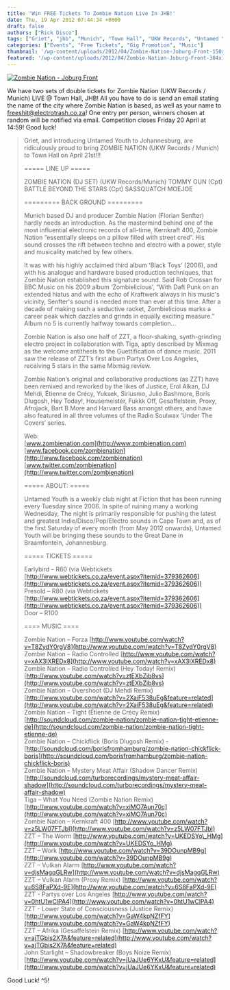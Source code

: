 ```yaml
---
title: 'Win FREE Tickets To Zombie Nation Live In JHB!'
date: Thu, 19 Apr 2012 07:44:34 +0000
draft: false
authors: ["Rick Disco"]
tags: ["Griet", "jhb", "Munich", "Town Hall", "UKW Records", "Untamed Youth", "Zombie Nation"]
categories: ["Events", "Free Tickets", "Gig Promotion", "Music"]
thumbnail: '/wp-content/uploads/2012/04/Zombie-Nation-Joburg-Front-150x150.jpg'
featured: '/wp-content/uploads/2012/04/Zombie-Nation-Joburg-Front-304x190.jpg'
---
```


[![](/wp-content/uploads/2012/04/Zombie-Nation-Joburg-Front-724x1024.jpg "Zombie Nation - Joburg Front")](/wp-content/uploads/2012/04/Zombie-Nation-Joburg-Front.jpg)

We have two sets of double tickets for Zombie Nation (UKW Records / Munich) LIVE @ Town Hall, JHB! All you have to do is send an email stating the name of the city where Zombie Nation is based, as well as your name to freeshit@electrotrash.co.za! One entry per person, winners chosen at random will be notified via email. Competition closes Friday 20 April at 14:59! Good luck!

> Griet, and introducing Untamed Youth to Johannesburg, are ridiculously proud to bring ZOMBIE NATION (UKW Records / Munich) to Town Hall on April 21st!!!
>
> \===== LINE UP =====
>
> ZOMBIE NATION (DJ SET) (UKW Records/Munich) TOMMY GUN (Cpt) BATTLE BEYOND THE STARS (Cpt) SASSQUATCH MOEJOE
>
> \========= BACK GROUND =========
>
> Munich based DJ and producer Zombie Nation (Florian Senfter) hardly needs an introduction. As the mastermind behind one of the most influential electronic records of all-time, Kernkraft 400, Zombie Nation “essentially sleeps on a pillow filled with street cred”. His sound crosses the rift between techno and electro with a power, style and musicality matched by few others.
>
> It was with his highly acclaimed third album ʻBlack Toysʼ (2006), and with his analogue and hardware based production techniques, that Zombie Nation established this signature sound. Said Rob Crossan for BBC Music on his 2009 album ‘Zombielicious’, “With Daft Punk on an extended hiatus and with the echo of Kraftwerk always in his music's vicinity, Senfter's sound is needed more than ever at this time. After a decade of making such a seductive racket, Zombielicious marks a career peak which dazzles and grinds in equally exciting measure.” Album no 5 is currently halfway towards completion…
>
> Zombie Nation is also one half of ZZT, a floor-shaking, synth-grinding electro project in collaboration with Tiga, aptly described by Mixmag as the welcome antithesis to the Guettification of dance music. 2011 saw the release of ZZT’s first album Partys Over Los Angeles, receiving 5 stars in the same Mixmag review.
>
> Zombie Nation’s original and collaborative productions (as ZZT) have been remixed and reworked by the likes of Justice, Erol Alkan, DJ Mehdi, Étienne de Crécy, Yuksek, Siriusmo, Julio Bashmore, Boris Dlugosh, Hey Today!, Housemeister, Fukkk Off, Gesaffelstein, Proxy, Afrojack, Bart B More and Harvard Bass amongst others, and have also featured in all three volumes of the Radio Soulwax ‘Under The Covers’ series.
>
> Web: \
[www.zombienation.com](http://www.zombienation.com) \
[www.facebook.com/zombienation](http://www.facebook.com/zombienation) \
[www.twitter.com/zombienation](http://www.twitter.com/zombienation)
>
> \===== ABOUT: =====
>
> Untamed Youth is a weekly club night at Fiction that has been running every Tuesday since 2006. In spite of ruining many a working Wednesday, The night is primarily responsible for pushing the latest and greatest Indie/Disco/Pop/Electro sounds in Cape Town and, as of the first Saturday of every month (from May 2012 onwards), Untamed Youth will be bringing these sounds to the Great Dane in Braamfontein, Johannesburg.
>
> \===== TICKETS =====
>
> Earlybird – R60 (via Webtickets [http://www.webtickets.co.za/event.aspx?itemid=379362606](http://www.webtickets.co.za/event.aspx?itemid=379362606)) \
Presold – R80 (via Webtickets [http://www.webtickets.co.za/event.aspx?itemid=379362606](http://www.webtickets.co.za/event.aspx?itemid=379362606)) \
Door – R100
>
> \==== MUSIC ====
>
> Zombie Nation – Forza [http://www.youtube.com/watch?v=T8ZydY0rgV8](http://www.youtube.com/watch?v=T8ZydY0rgV8) \
> Zombie Nation – Radio Controlled [http://www.youtube.com/watch?v=xAX3lXREDx8](http://www.youtube.com/watch?v=xAX3lXREDx8) \
> Zombie Nation – Radio Controlled (Hey Today! Remix) [http://www.youtube.com/watch?v=ztEXbZib8vs](http://www.youtube.com/watch?v=ztEXbZib8vs) \
> Zombie Nation – Overshoot (DJ Mehdi Remix) [http://www.youtube.com/watch?v=2XaiF538uEg&feature=related](http://www.youtube.com/watch?v=2XaiF538uEg&feature=related) \
> Zombie Nation – Tight (Étienne de Crécy Remix) [http://soundcloud.com/zombie-nation/zombie-nation-tight-etienne-de](http://soundcloud.com/zombie-nation/zombie-nation-tight-etienne-de) \
> Zombie Nation – Chickflick (Boris Dlugosh Remix) - [http://soundcloud.com/borisfromhamburg/zombie-nation-chickflick-boris](http://soundcloud.com/borisfromhamburg/zombie-nation-chickflick-boris) \
> Zombie Nation – Mystery Meat Affair (Shadow Dancer Remix) [http://soundcloud.com/turborecordings/mystery-meat-affair-shadow](http://soundcloud.com/turborecordings/mystery-meat-affair-shadow) \
> Tiga – What You Need (Zombie Nation Remix) [http://www.youtube.com/watch?v=xiMO7Aun70c](http://www.youtube.com/watch?v=xiMO7Aun70c) \
> Zombie Nation – Kernkraft 400 [http://www.youtube.com/watch?v=z5LW07FTJbI](http://www.youtube.com/watch?v=z5LW07FTJbI) \
> ZZT – The Worm [http://www.youtube.com/watch?v=UKEDSYo\_HMg](http://www.youtube.com/watch?v=UKEDSYo_HMg) \
> ZZT – Work [http://www.youtube.com/watch?v=39DOunpMB9g](http://www.youtube.com/watch?v=39DOunpMB9g) \
> ZZT – Vulkan Alarm [http://www.youtube.com/watch?v=djsMagqGLRw](http://www.youtube.com/watch?v=djsMagqGLRw) \
> ZZT – Vulkan Alarm (Proxy Remix) [http://www.youtube.com/watch?v=6S8FaPXd-9E](http://www.youtube.com/watch?v=6S8FaPXd-9E) \
> ZZT - Partys over Los Angeles [http://www.youtube.com/watch?v=0htU1wClPA4](http://www.youtube.com/watch?v=0htU1wClPA4) \
> ZZT - Lower State of Consciousness (Justice Remix) [http://www.youtube.com/watch?v=GaW4kpNZfFY](http://www.youtube.com/watch?v=GaW4kpNZfFY) \
> ZZT – Afrika (Gesaffelstein Remix) [http://www.youtube.com/watch?v=ajTGbis2X7A&feature=related](http://www.youtube.com/watch?v=ajTGbis2X7A&feature=related) \
> John Starlight – Shadowbreaker (Boys Noize Remix) [http://www.youtube.com/watch?v=jUaJUe6YKxU&feature=related](http://www.youtube.com/watch?v=jUaJUe6YKxU&feature=related)

Good Luck! ^5!